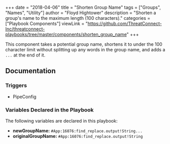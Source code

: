 +++
date = "2018-04-06"
title = "Shorten Group Name"
tags = ["Groups", "Names", "Utility"]
author = "Floyd Hightower"
description = "Shorten a group's name to the maximum length (100 characters)."
categories = ["Playbook Components"]
viewLink = "https://github.com/ThreatConnect-Inc/threatconnect-playbooks/tree/master/components/shorten_group_name"
+++

This component takes a potential group name, shortens it to under the 100 character limit without splitting up any words in the group name, and adds a `...` at the end of it.

## Documentation

### Triggers

- PipeConfig

### Variables Declared in the Playbook

The following variables are declared in this playbook:

- **newGroupName:** `#App:16076:find_replace.output!String...`
- **originalGroupName:** `#App:16076:find_replace.output!String`

